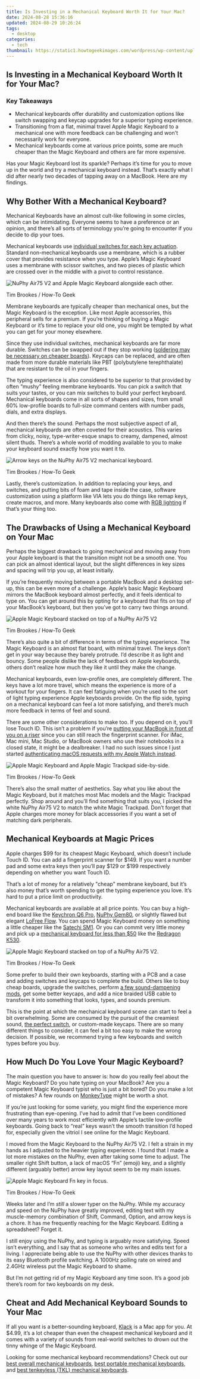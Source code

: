 ```yaml
---
title: Is Investing in a Mechanical Keyboard Worth It for Your Mac?
date: 2024-08-28 15:36:16
updated: 2024-08-29 10:26:24
tags:
  - desktop
categories:
  - tech
thumbnail: https://static1.howtogeekimages.com/wordpress/wp-content/uploads/2024/06/magic_nuphy_featured.jpg
---
```


## Is Investing in a Mechanical Keyboard Worth It for Your Mac?

### Key Takeaways

* Mechanical keyboards offer durability and customization options like switch swapping and keycap upgrades for a superior typing experience.
* Transitioning from a flat, minimal travel Apple Magic Keyboard to a mechanical one with more feedback can be challenging and won't necessarily work for everyone.
* Mechanical keyboards come at various price points, some are much cheaper than the Magic Keyboard and others are far more expensive.

 Has your Magic Keyboard lost its sparkle? Perhaps it’s time for you to move up in the world and try a mechanical keyboard instead. That’s exactly what I did after nearly two decades of tapping away on a MacBook. Here are my findings.

##  Why Bother With a Mechanical Keyboard?

 Mechanical Keyboards have an almost cult-like following in some circles, which can be intimidating. Everyone seems to have a preference or an opinion, and there’s all sorts of terminology you’re going to encounter if you decide to dip your toes.

 Mechanical keyboards use [individual switches for each key actuation](https://twitter-videos.techidaily.com/new-strategic-sharing-of-tiktok-content-on-twitter/). Standard non-mechanical keyboards use a membrane, which is a rubber cover that provides resistance when you type. Apple’s Magic Keyboard uses a membrane with scissor switches, and two pieces of plastic which are crossed over in the middle with a pivot to control resistance.

![NuPhy Air75 V2 and Apple Magic Keyboard alongside each other.](https://static1.howtogeekimages.com/wordpress/wp-content/uploads/2024/06/magic_nuphy_side.jpg) 

Tim Brookes / How-To Geek

 Membrane keyboards are typically cheaper than mechanical ones, but the Magic Keyboard is the exception. Like most Apple accessories, this peripheral sells for a premium. If you’re thinking of buying a Magic Keyboard or it’s time to replace your old one, you might be tempted by what you can get for your money elsewhere.

 Since they use individual switches, mechanical keyboards are far more durable. Switches can be swapped out if they stop working ([soldering may be necessary on cheaper boards](https://some-approaches.techidaily.com/in-2024-unmatched-tech-elevation-through-srs-enhancement/)). Keycaps can be replaced, and are often made from more durable materials like PBT (polybutylene terephthalate) that are resistant to the oil in your fingers.

 The typing experience is also considered to be superior to that provided by often “mushy” feeling membrane keyboards. You can pick a switch that suits your tastes, or you can mix switches to build your perfect keyboard. Mechanical keyboards come in all sorts of shapes and sizes, from small 60% low-profile boards to full-size command centers with number pads, dials, and extra displays.

 And then there’s the sound. Perhaps the most subjective aspect of all, mechanical keyboards are often coveted for their acoustics. This varies from clicky, noisy, type-writer-esque snaps to creamy, dampened, almost silent thuds. There’s a whole world of modding available to you to make your keyboard sound exactly how you want it to.

![Arrow keys on the NuPhy Air75 V2 mechanical keyboard.](https://static1.howtogeekimages.com/wordpress/wp-content/uploads/2024/06/nuphy_arrows.jpg) 

Tim Brookes / How-To Geek

 Lastly, there’s customization. In addition to replacing your keys, and switches, and putting bits of foam and tape inside the case, software customization using a platform like VIA lets you do things like remap keys, create macros, and more. Many keyboards also come with [RGB lighting](https://extra-approaches.techidaily.com/in-2024-mastering-brand-collaboration-on-youtube/) if that’s your thing too.

##  The Drawbacks of Using a Mechanical Keyboard on Your Mac

 Perhaps the biggest drawback to going mechanical and moving away from your Apple keyboard is that the transition might not be a smooth one. You can pick an almost identical layout, but the slight differences in key sizes and spacing will trip you up, at least initially.

 If you’re frequently moving between a portable MacBook and a desktop set-up, this can be even more of a challenge. Apple’s basic Magic Keyboard mirrors the MacBook keyboard almost perfectly, and it feels identical to type on. You can get around this by opting for a keyboard that fits on top of your MacBook’s keyboard, but then you’ve got to carry two things around.

![Apple Magic Keyboard stacked on top of a NuPhy Air75 V2](https://static1.howtogeekimages.com/wordpress/wp-content/uploads/2024/06/magic_nuphy_stacked-1.jpg) 

Tim Brookes / How-To Geek

 There’s also quite a bit of difference in terms of the typing experience. The Magic Keyboard is an almost flat board, with minimal travel. The keys don’t get in your way because they barely protrude. I’d describe it as light and bouncy. Some people dislike the lack of feedback on Apple keyboards, others don’t realize how much they like it until they make the change.

 Mechanical keyboards, even low-profile ones, are completely different. The keys have a lot more travel, which means the experience is more of a workout for your fingers. It can feel fatiguing when you’re used to the sort of light typing experience Apple keyboards provide. On the flip side, typing on a mechanical keyboard can feel a lot more satisfying, and there’s much more feedback in terms of feel and sound.

 There are some other considerations to make too. If you depend on it, you’ll lose Touch ID. This isn’t a problem if you’re [putting your MacBook in front of you on a riser](https://screen-activity-recording.techidaily.com/bandicam-or-camtasia-best-recording-and-editing-software-for-2024/) since you can still reach the fingerprint scanner. For iMac, Mac mini, Mac Studio, or MacBook owners who use their notebooks in a closed state, it might be a dealbreaker. I had no such issues since I just started [authenticating macOS requests with my Apple Watch instead](https://fake-location.techidaily.com/complete-tutorial-to-use-vpna-to-fake-gps-location-on-motorola-g54-5g-drfone-by-drfone-virtual-android/).

![Apple Magic Keyboard and Apple Magic Trackpad side-by-side.](https://static1.howtogeekimages.com/wordpress/wp-content/uploads/2024/06/magic_keyboard_trackpad.jpg) 

Tim Brookes / How-To Geek

 There’s also the small matter of aesthetics. Say what you like about the Magic Keyboard, but it matches most Mac models and the Magic Trackpad perfectly. Shop around and you’ll find something that suits you, I picked the white NuPhy Air75 V2 to match the white Magic Trackpad. Don’t forget that Apple charges more money for black accessories if you want a set of matching dark peripherals.

##  Mechanical Keyboards at Magic Prices

 Apple charges $99 for its cheapest Magic Keyboard, which doesn’t include Touch ID. You can add a fingerprint scanner for $149\. If you want a number pad and some extra keys then you’ll pay $129 or $199 respectively depending on whether you want Touch ID.

 That’s a lot of money for a relatively "cheap" membrane keyboard, but it’s also money that’s worth spending to get the typing experience you love. It’s hard to put a price limit on productivity.

 Mechanical keyboards are available at all price points. You can buy a high-end board like the [Keychron Q6 Pro](https://sim-unlock.techidaily.com/in-2024-network-locked-sim-card-inserted-on-your-xiaomi-redmi-12-phone-unlock-it-now-by-drfone-android/), [NuPhy Gem80](https://extra-information.techidaily.com/deciding-on-the-best-upgrade-for-your-4k-vision/), or slightly flawed but elegant [LoFree Flow](https://change-location.techidaily.com/full-guide-to-catch-100-iv-pokemon-using-a-map-on-vivo-s17t-drfone-by-drfone-virtual-android/). You can spend Magic Keyboard money on something a little cheaper like the [Satechi SM1](https://win-howtos.techidaily.com/wireless-internet-sharing-made-simple-with-usb-tethering-on-windows-11/). Or you can commit very little money and pick up a [mechanical keyboard for less than $50](https://extra-hints.techidaily.com/unfolding-the-future-drones-in-modern-and-next-era/) like the [Redragon K530](https://instagram-clips.techidaily.com/updated-capture-and-convert-your-instagram-feeds-top-15-free-exporters-for-windows-and-macos-users-for-2024/).

![Apple Magic Keyboard stacked on top of a NuPhy Air75 V2.](https://static1.howtogeekimages.com/wordpress/wp-content/uploads/2024/06/magic_nuphy_offset-1.jpg) 

Tim Brookes / How-To Geek

 Some prefer to build their own keyboards, starting with a PCB and a case and adding switches and keycaps to complete the build. Others like to buy cheap boards, upgrade the switches, perform [a few sound-dampening mods](https://win11.techidaily.com/a-step-by-step-guide-to-rectify-a-wrongly-setup-temp-folder-in-win11/), get some better keycaps, and add a nice braided USB cable to transform it into something that looks, types, and sounds premium.

 This is the point at which the mechanical keyboard scene can start to feel a bit overwhelming. Some are consumed by the pursuit of the creamiest sound, [the perfect switch](https://techidaily.com/sign-a-pdf-v10-document-with-digital-signature-software-by-ldigisigner-sign-a-pdf-sign-a-pdf/), or custom-made keycaps. There are so many different things to consider, it can feel a bit too easy to make the wrong decision. If possible, we recommend trying a few keyboards and switch types before you buy.

##  How Much Do You Love Your Magic Keyboard?

 The main question you have to answer is: how do you really feel about the Magic Keyboard? Do you hate typing on your MacBook? Are you a competent Magic Keyboard typist who is just a bit bored? Do you make a lot of mistakes? A few rounds on [MonkeyType](http://www.monkeytype.com) might be worth a shot.

 If you’re just looking for some variety, you might find the experience more frustrating than eye-opening. I’ve had to admit that I’ve been conditioned over many years to work most efficiently with Apple’s tactile low-profile keyboards. Going back to “real” keys wasn’t the smooth transition I’d hoped for, especially given the vitriol I see online for the Magic Keyboard.

 I moved from the Magic Keyboard to the NuPhy Air75 V2\. I felt a strain in my hands as I adjusted to the heavier typing experience. I found that I made a lot more mistakes on the NuPhy, even after taking some time to adjust. The smaller right Shift button, a lack of macOS “Fn” (emoji) key, and a slightly different (arguably better) arrow key layout seem to be my main issues.

![Apple Magic Keyboard Fn key in focus.](https://static1.howtogeekimages.com/wordpress/wp-content/uploads/2024/06/magic_keyboard_fn.jpg) 

Tim Brookes / How-To Geek

 Weeks later and I’m _still_ a slower typer on the NuPhy. While my accuracy and speed on the NuPhy have greatly improved, editing text with my muscle-memory combination of Shift, Command, Option, and arrow keys is a chore. It has me frequently reaching for the Magic Keyboard. Editing a spreadsheet? Forget it.

 I still enjoy using the NuPhy, and typing is arguably more satisfying. Speed isn’t everything, and I say that as someone who writes and edits text for a living. I appreciate being able to use the NuPhy with other devices thanks to its easy Bluetooth profile switching. A 1000Hz polling rate on wired and 2.4GHz wireless put the Magic Keyboard to shame.

 But I’m not getting rid of my Magic Keyboard any time soon. It’s a good job there’s room for two keyboards on my desk.

##  Cheat and Add Mechanical Keyboard Sounds to Your Mac

 If all you want is a better-sounding keyboard, [Klack](https://tryklack.com) is a Mac app for you. At $4.99, it’s a lot cheaper than even the cheapest mechanical keyboard and it comes with a variety of sounds from real-world switches to drown out the tinny whinge of the Magic Keyboard.

 Looking for some mechanical keyboard recommendations? Check out our [best overall mechanical keyboards](https://instagram-clips.techidaily.com/social-sensation-best-insta-stories-effects/), [best portable mechanical keyboards](https://sim-unlock.techidaily.com/in-2024-the-ultimate-guide-to-unlocking-your-apple-iphone-se-on-metropcs-by-drfone-ios/), and [best tenkeyless (TKL) mechanical keyboards](https://facebook-video-footage.techidaily.com/six-websites-where-youtube-imagery-breaks-the-mould-for-2024/).

<ins class="adsbygoogle"
     style="display:block"
     data-ad-format="autorelaxed"
     data-ad-client="ca-pub-7571918770474297"
     data-ad-slot="1223367746"></ins>



<ins class="adsbygoogle"
     style="display:block"
     data-ad-client="ca-pub-7571918770474297"
     data-ad-slot="8358498916"
     data-ad-format="auto"
     data-full-width-responsive="true"></ins>
